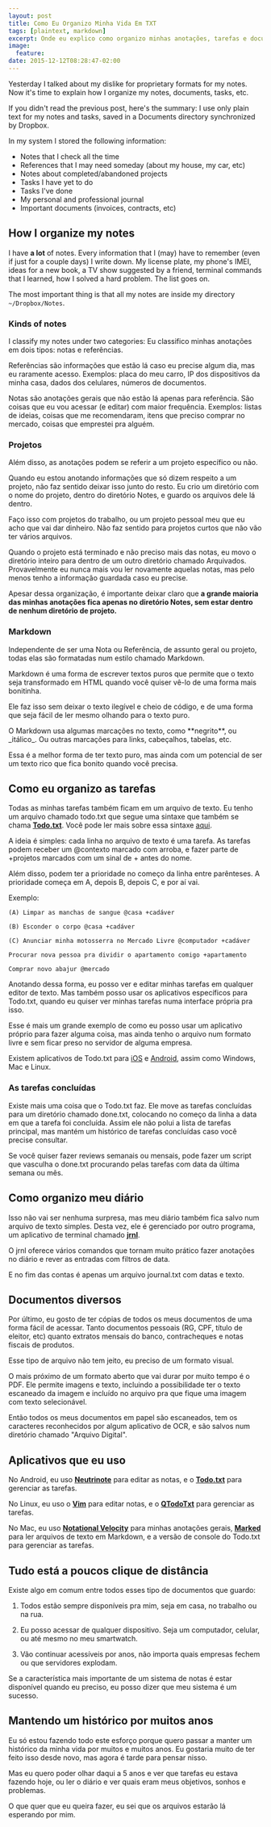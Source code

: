 ```yaml
---
layout: post
title: Como Eu Organizo Minha Vida Em TXT
tags: [plaintext, markdown]
excerpt: Onde eu explico como organizo minhas anotações, tarefas e documentos usando apenas arquivos simples em diretórios.
image:
  feature:
date: 2015-12-12T08:28:47-02:00
---
```


Yesterday I talked about my dislike for proprietary formats for my notes. Now it's time to explain how I organize my notes, documents, tasks, etc.

If you didn't read the previous post, here's the summary: I use only plain text for my notes and tasks, saved in a Documents directory synchronized by Dropbox.

In my system I stored the following information:

- Notes that I check all the time
- References that I may need someday (about my house, my car, etc)
- Notes about completed/abandoned projects
- Tasks I have yet to do
- Tasks I've done
- My personal and professional journal
- Important documents (invoices, contracts, etc)

## How I organize my notes ##

I have **a lot** of notes. Every information that I (may) have to remember (even if just for a couple days) I write down. My license plate, my phone's IMEI, ideas for a new book, a TV show suggested by a friend, terminal commands that I learned, how I solved a hard problem. The list goes on.

The most important thing is that all my notes are inside my directory `~/Dropbox/Notes`.

### Kinds of notes ###

I classify my notes under two categories: 
Eu classifico minhas anotações em dois tipos: notas e referências.

Referências são informações que estão lá caso eu precise algum dia, mas eu
raramente acesso.  Exemplos: placa do meu carro, IP dos dispositivos da minha
casa, dados dos celulares, números de documentos.

Notas são anotações gerais que não estão lá apenas para referência. São coisas
que eu vou acessar (e editar) com maior frequência.  Exemplos: listas de ideias,
coisas que me recomendaram, itens que preciso comprar no mercado, coisas que
emprestei pra alguém.

### Projetos ###

Além disso, as anotações podem se referir a um projeto específico ou não.

Quando eu estou anotando informações que só dizem respeito a um projeto, não faz
sentido deixar isso junto do resto. Eu crio um diretório com o nome do projeto,
dentro do diretório Notes, e guardo os arquivos dele lá dentro.

Faço isso com projetos do trabalho, ou um projeto pessoal meu que eu acho que
vai dar dinheiro. Não faz sentido para projetos curtos que não vão ter vários
arquivos.

Quando o projeto está terminado e não preciso mais das notas, eu movo o
diretório inteiro para dentro de um outro diretório chamado Arquivados.
Provavelmente eu nunca mais vou ler novamente aquelas notas, mas pelo menos
tenho a informação guardada caso eu precise.

Apesar dessa organização, é importante deixar claro que **a grande maioria das
minhas anotações fica apenas no diretório Notes, sem estar dentro de nenhum
diretório de projeto.**

### Markdown ###

Independente de ser uma Nota ou Referência, de assunto geral ou projeto, todas
elas são formatadas num estilo chamado Markdown.

Markdown é uma forma de escrever textos puros que permite que o texto seja
transformado em HTML quando você quiser vê-lo de uma forma mais bonitinha.

Ele faz isso sem deixar o texto ilegível e cheio de código, e de uma forma que
seja fácil de ler mesmo olhando para o texto puro.

O Markdown usa algumas marcações no texto, como \*\*negrito\*\*, ou \_itálico\_.
Ou outras marcações para links, cabeçalhos, tabelas, etc.

Essa é a melhor forma de ter texto puro, mas ainda com um potencial de ser um
texto rico que fica bonito quando você precisa.

## Como eu organizo as tarefas ##

Todas as minhas tarefas também ficam em um arquivo de texto. Eu tenho um arquivo
chamado todo.txt que segue uma sintaxe que também se chama
[**Todo.txt**][todotxt]. Você pode ler mais sobre essa sintaxe [aqui][todotxt].

A ideia é simples: cada linha no arquivo de texto é uma tarefa. As tarefas podem
receber um @contexto marcado com arroba, e fazer parte de +projetos marcados com
um sinal de + antes do nome.

Além disso, podem ter a prioridade no começo da linha entre parênteses. A
prioridade começa em A, depois B, depois C, e por aí vai.

Exemplo:

```
(A) Limpar as manchas de sangue @casa +cadáver

(B) Esconder o corpo @casa +cadáver

(C) Anunciar minha motosserra no Mercado Livre @computador +cadáver

Procurar nova pessoa pra dividir o apartamento comigo +apartamento

Comprar novo abajur @mercado
```

Anotando dessa forma, eu posso ver e editar minhas tarefas em qualquer editor de
texto. Mas também posso usar os aplicativos específicos para Todo.txt, quando eu
quiser ver minhas tarefas numa interface própria pra isso.

Esse é mais um grande exemplo de como eu posso usar um aplicativo próprio para
fazer alguma coisa, mas ainda tenho o arquivo num formato livre e sem ficar
preso no servidor de alguma empresa.

Existem aplicativos de Todo.txt para [iOS][todo-ios] e [Android][todo-android],
assim como Windows, Mac e Linux.

### As tarefas concluídas ###

Existe mais uma coisa que o Todo.txt faz. Ele move as tarefas concluídas para um
diretório chamado done.txt, colocando no começo da linha a data em que a tarefa
foi concluída. Assim ele não polui a lista de tarefas principal, mas mantém um
histórico de tarefas concluídas caso você precise consultar.

Se você quiser fazer reviews semanais ou mensais, pode fazer um script que
vasculha o done.txt procurando pelas tarefas com data da última semana ou mês.

## Como organizo meu diário ##

Isso não vai ser nenhuma surpresa, mas meu diário também fica salvo num arquivo
de texto simples. Desta vez, ele é gerenciado por outro programa, um aplicativo
de terminal chamado [**jrnl**][jrnl].

O jrnl oferece vários comandos que tornam muito prático fazer anotações no
diário e rever as entradas com filtros de data.

E no fim das contas é apenas um arquivo journal.txt com datas e texto.

## Documentos diversos ##

Por último, eu gosto de ter cópias de todos os meus documentos de uma forma
fácil de acessar. Tanto documentos pessoais (RG, CPF, título de eleitor, etc)
quanto extratos mensais do banco, contracheques e notas fiscais de produtos.

Esse tipo de arquivo não tem jeito, eu preciso de um formato visual.

O mais próximo de um formato aberto que vai durar por muito tempo é o PDF. Ele
permite imagens e texto, incluindo a possibilidade ter o texto escaneado da
imagem e incluído no arquivo pra que fique uma imagem com texto selecionável.

Então todos os meus documentos em papel são escaneados, tem os caracteres
reconhecidos por algum aplicativo de OCR, e são salvos num diretório chamado
"Arquivo Digital".

## Aplicativos que eu uso ##

No Android, eu uso [**Neutrinote**][neutrinote] para editar as notas, e o
[**Todo.txt**][todo-android] para gerenciar as tarefas.

No Linux, eu uso o [**Vim**][vim] para editar notas, e o
[**QTodoTxt**][qtodotxt] para gerenciar as tarefas.

No Mac, eu uso [**Notational Velocity**][nvalt] para minhas anotações gerais,
[**Marked**][marked] para ler arquivos de texto em Markdown, e a versão de
console do Todo.txt para gerenciar as tarefas.

## Tudo está a poucos clique de distância ##

Existe algo em comum entre todos esses tipo de documentos que guardo:

1) Todos estão sempre disponíveis pra mim, seja em casa, no trabalho ou na rua.

2) Eu posso acessar de qualquer dispositivo. Seja um computador, celular, ou até
mesmo no meu smartwatch. 

3) Vão continuar acessíveis por anos, não importa
quais empresas fechem ou que servidores explodam.

Se a característica mais importante de um sistema de notas é estar disponível
quando eu preciso, eu posso dizer que meu sistema é um sucesso.

## Mantendo um histórico por muitos anos ##

Eu só estou fazendo todo este esforço porque quero passar a manter um histórico
da minha vida por muitos e muitos anos. Eu gostaria muito de ter feito isso
desde novo, mas agora é tarde para pensar nisso.

Mas eu quero poder olhar daqui a 5 anos e ver que tarefas eu estava fazendo
hoje, ou ler o diário e ver quais eram meus objetivos, sonhos e problemas.

O que quer que eu queira fazer, eu sei que os arquivos estarão lá esperando por
mim.

[todotxt]:http://todotxt.com
[todo-ios]:http://itunes.apple.com/br/app/todo.txt-touch/id491342186?ls=1&mt=8
[todo-android]:http://play.google.com/store/apps/details?id=com.todotxt.todotxttouch
[jrnl]:https://github.com/maebert/jrnl
[neutrinote]:https://play.google.com/store/apps/details?id=com.appmindlab.nano&hl=pt_BR
[vim]:http://www.vim.org
[qtodotxt]:https://github.com/QTodoTxt/QTodoTxt
[nvalt]:http://brettterpstra.com/projects/nvalt/
[marked]:http://marked2app.com/
